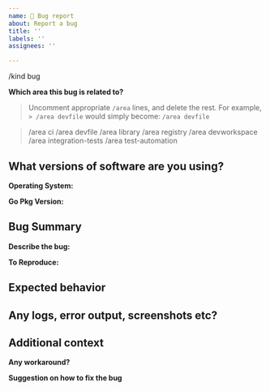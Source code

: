 ```yaml
---
name: 🐞 Bug report
about: Report a bug
title: ''
labels: ''
assignees: ''

---
```


/kind bug

<!--

Welcome! - We kindly ask you to:

  1. Fill out the issue template below 
  2. Use Gitter if you have a question rather than a bug or feature request.
    Gitter community channel is at: https://gitter.im/devfile/community

Thanks for understanding, and for contributing to the project!

-->

**Which area this bug is related to?**

> Uncomment appropriate `/area` lines, and delete the rest.
> For example, `> /area devfile` would simply become: `/area devfile`

> /area ci
> /area devfile
> /area library
> /area registry
> /area devworkspace
> /area integration-tests
> /area test-automation


## What versions of software are you using?

**Operating System:**

**Go Pkg Version:**


## Bug Summary
**Describe the bug:**
<!-- 
    A clear and concise description of what the bug is.
-->

**To Reproduce:**
<!--
    Steps to reproduce the behavior.
-->


## Expected behavior
<!--
    A clear and concise description of what you expected to happen.
-->

## Any logs, error output, screenshots etc?


## Additional context
<!--
    Add any other context about the problem here.
-->
**Any workaround?**
<!--
    Describe the workaround if applicable.
-->

**Suggestion on how to fix the bug**
<!--
    Provide suggestion on how to fix the bug upon your investigation, if applicable.
-->


